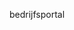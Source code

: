 <Token xmlns:xlink="http://www.w3.org/1999/xlink">bedrijfsportal</Token>

<!--HONumber=May16_HO1-->


